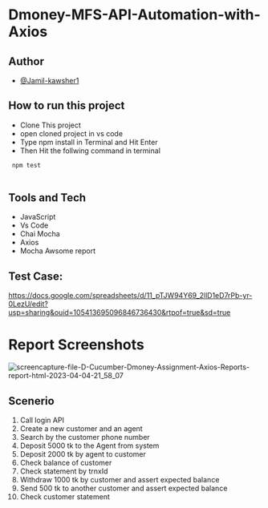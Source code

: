 # Dmoney-MFS-API-Automation-with-Axios







## Author

- [@Jamil-kawsher1](https://www.github.com/Jamil-kawsher1)







## How to run this project

- Clone This project
- open cloned project in vs code
- Type npm install in Terminal and Hit Enter
- Then Hit the follwing command in terminal

```bash
 npm test
  
```
## Tools and Tech
- JavaScript
- Vs Code 
- Chai Mocha
- Axios
- Mocha Awsome report

## Test Case:
https://docs.google.com/spreadsheets/d/11_pTJW94Y69_2llD1eD7rPb-yr-0LezU/edit?usp=sharing&ouid=105413695096846736430&rtpof=true&sd=true



# Report Screenshots

![screencapture-file-D-Cucumber-Dmoney-Assignment-Axios-Reports-report-html-2023-04-04-21_58_07](https://user-images.githubusercontent.com/42008531/229849789-d9e883fa-d859-4de9-ad54-da42b0a2bc8f.png)






## Scenerio

1. Call login API
2. Create  a new customer and an agent
3. Search by the customer phone number
4. Deposit 5000 tk to the Agent from system
5. Deposit 2000 tk by agent to customer 
6. Check balance of customer
7. Check statement by trnxId 
8. Withdraw 1000 tk by customer and assert expected balance
9. Send 500 tk to another customer and assert expected balance
10. Check customer statement
